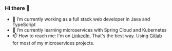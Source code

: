 ### Hi there 👋
- 🔭 I’m currently working as a full stack web developer in Java and TypeScript
- 🌱 I’m currently learning microservices with Spring Cloud and Kubernetes
- 📫 How to reach me: I'm on [LinkedIn](https://www.linkedin.com/in/kristoffer-pettersson3), That's the best way. Using [Gitlab](https://gitlab.com/KQT3) for most of my microservices projects.

<!--
**KQT3/KQT3** is a ✨ _special_ ✨ repository because its `README.md` (this file) appears on your GitHub profile.

Here are some ideas to get you started:

- 🔭 I’m currently working on ...
- 🌱 I’m currently learning YAML
- 👯 I’m looking to collaborate on ...
- 🤔 I’m looking for help with ...
- 💬 Ask me about ...
- 📫 How to reach me: ...
- 😄 Pronouns: ...
- ⚡ Fun fact: ...
-->

